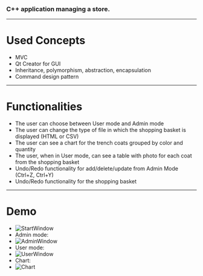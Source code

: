 ### C++ application managing a store.

-----

# Used Concepts
- MVC
- Qt Creator for GUI
- Inheritance, polymorphism, abstraction, encapsulation
- Command design pattern

---

# Functionalities
- The user can choose between User mode and Admin mode
- The user can change the type of file in which the shopping basket is displayed (HTML or CSV)
- The user can see a chart for the trench coats grouped by color and quantity
- The user, when in User mode, can see a table with photo for each coat from the shopping basket
- Undo/Redo functionality for add/delete/update from Admin Mode (Ctrl+Z, Ctrl+Y)
- Undo/Redo functionality for the shopping basket

---

# Demo
- ![StartWindow](https://user-images.githubusercontent.com/72063091/158801124-95ad27f3-6a2e-4879-a377-e3ffb1dc9625.png)
- Admin mode:
- ![AdminWindow](https://user-images.githubusercontent.com/72063091/158801201-707de109-1851-4823-b15e-f07fbed35a34.png)
- User mode:
- ![UserWindow](https://user-images.githubusercontent.com/72063091/158801219-36c3698a-62b3-4a37-ab8e-b227ce498fe0.png)
- Chart:
- ![Chart](https://user-images.githubusercontent.com/72063091/158801266-d89eb648-5605-4317-a430-d9e752aee099.png)
